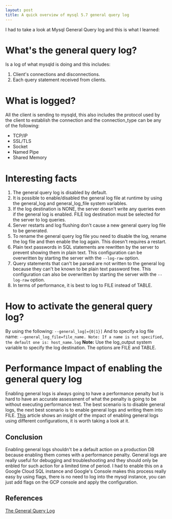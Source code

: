 ```yaml
---
layout: post
title: A quick overview of mysql 5.7 general query log
---
```


I had to take a look at Mysql General Query log and this is what I learned:

# What's the general query log? #
Is a log of what mysqld is doing and this includes:
  1. Client's connections and disconnections.
  2. Each query statement received from clients.

# What is logged? #
All the client is sending to mysqld, this also includes the protocol used by the client to establish the connection and the connection_type can be any of the following: 
  * TCP/IP
  * SSL/TLS
  * Socket
  * Named Pipe
  * Shared Memory

# Interesting facts #
1. The general query log is disabled by default.
2. It is possible to enable/disabled the general log file at runtime by using the general_log and general_log_file system variables.
3. If the log destination is NONE, the server doesn't write any queries even if the general log is enabled. FILE log destination must be selected for the server to log queries.
4. Server restarts and log flushing don't cause a new general query log file to be generated.
5. To rename the general query log file you need to disable the log, rename the log file and then enable the log again. This doesn't requires a restart.
6. Plain text passwords in SQL statements are rewritten by the server to prevent showing them in plain text. This configuration can be overwritten by starting the server with the ```--log-raw``` option.
7. Query statements that can't be parsed are not written to the general log because they can't be known to be plain text password free. This configuration can also be overwritten by starting the server with the ```--log-raw``` option.
8. In terms of performance, it is best to log to FILE instead of TABLE.


# How to activate the general query log? #
By using the following:
```--general_log[={0|1}]``` 
And to specify a log file name:
```--general_log_file=file_name. Note: If a name is not specified, the default one is: host_name.log```
**Note:** Use the log_output system variable to specify the log destination. The options are FILE and TABLE.

# Performance Impact of enabling the general query log #
Enabling general logs is always going to have a performance penalty but is hard to have an accurate assessment of what the penalty is going to be without executing performance test. The best scenario is to disable general logs, the next best scenario is to enable general logs and writing them into FILE. [This](https://fromdual.com/general_query_log_vs_mysql_performance#:~:text=Using%20the%20general%20log%20enabled,the%20response%20time%20by%2059%25.) article shows an insight of the impact of enabling general logs using different configurations, it is worth taking a look at it.

## Conclusion ##
Enabling general logs shouldn't be a default action on a production DB because enabling them comes with a performance penalty. General logs are really useful for debugging and troubleshooting and they should only be enbled for such action for a limited time of period. 
I had to enable this on a Google Cloud SQL instance and Google's Console makes this process really easy by using flags, there is no need to log into the mysql instance, you can just add flags on the GCP console and apply the configuration.

## References ##
[The General Query Log](https://dev.mysql.com/doc/refman/5.7/en/query-log.html)